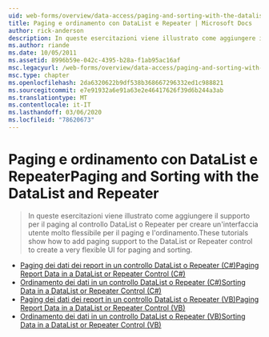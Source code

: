 ```yaml
---
uid: web-forms/overview/data-access/paging-and-sorting-with-the-datalist-and-repeater/index
title: Paging e ordinamento con DataList e Repeater | Microsoft Docs
author: rick-anderson
description: In queste esercitazioni viene illustrato come aggiungere il supporto per il paging al controllo DataList o Repeater per creare un'interfaccia utente molto flessibile per il paging e l'ordinamento.
ms.author: riande
ms.date: 10/05/2011
ms.assetid: 8996b59e-042c-4395-b28a-f1ab95ac16af
msc.legacyurl: /web-forms/overview/data-access/paging-and-sorting-with-the-datalist-and-repeater
msc.type: chapter
ms.openlocfilehash: 2da6320622b9df538b368667296332ed1c988821
ms.sourcegitcommit: e7e91932a6e91a63e2e46417626f39d6b244a3ab
ms.translationtype: MT
ms.contentlocale: it-IT
ms.lasthandoff: 03/06/2020
ms.locfileid: "78620673"
---
```

# <a name="paging-and-sorting-with-the-datalist-and-repeater"></a><span data-ttu-id="1f7eb-103">Paging e ordinamento con DataList e Repeater</span><span class="sxs-lookup"><span data-stu-id="1f7eb-103">Paging and Sorting with the DataList and Repeater</span></span>

> <span data-ttu-id="1f7eb-104">In queste esercitazioni viene illustrato come aggiungere il supporto per il paging al controllo DataList o Repeater per creare un'interfaccia utente molto flessibile per il paging e l'ordinamento.</span><span class="sxs-lookup"><span data-stu-id="1f7eb-104">These tutorials show how to add paging support to the DataList or Repeater control to create a very flexible UI for paging and sorting.</span></span>

- [<span data-ttu-id="1f7eb-105">Paging dei dati dei report in un controllo DataList o Repeater (C#)</span><span class="sxs-lookup"><span data-stu-id="1f7eb-105">Paging Report Data in a DataList or Repeater Control (C#)</span></span>](paging-report-data-in-a-datalist-or-repeater-control-cs.md)
- [<span data-ttu-id="1f7eb-106">Ordinamento dei dati in un controllo DataList o Repeater (C#)</span><span class="sxs-lookup"><span data-stu-id="1f7eb-106">Sorting Data in a DataList or Repeater Control (C#)</span></span>](sorting-data-in-a-datalist-or-repeater-control-cs.md)
- [<span data-ttu-id="1f7eb-107">Paging dei dati dei report in un controllo DataList o Repeater (VB)</span><span class="sxs-lookup"><span data-stu-id="1f7eb-107">Paging Report Data in a DataList or Repeater Control (VB)</span></span>](paging-report-data-in-a-datalist-or-repeater-control-vb.md)
- [<span data-ttu-id="1f7eb-108">Ordinamento dei dati in un controllo DataList o Repeater (VB)</span><span class="sxs-lookup"><span data-stu-id="1f7eb-108">Sorting Data in a DataList or Repeater Control (VB)</span></span>](sorting-data-in-a-datalist-or-repeater-control-vb.md)
